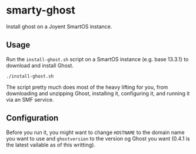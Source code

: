 smarty-ghost
============

Install ghost on a Joyent SmartOS instance.

Usage
-----
Run the `install-ghost.sh` script on a SmartOS instance (e.g. base 13.3.1) to download and install Ghost. 

```
./install-ghost.sh
```


The script pretty much does most of the heavy lifting for you, from downloading and unzipping Ghost, installing it, configuring it, and running it via an SMF service.

Configuration
-------------
Before you run it, you might want to change `HOSTNAME` to the domain name you want to use and `ghostversion` to the version og Ghost you want (0.4.1 is the latest vailable as of this writting).
